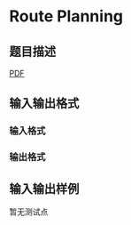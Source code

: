 # Route Planning

## 题目描述

[problemUrl]: https://uva.onlinejudge.org/index.php?option=com_onlinejudge&Itemid=8&category=247&page=show_problem&problem=3658

[PDF](https://uva.onlinejudge.org/external/12/p1217.pdf)

## 输入输出格式

### 输入格式

### 输出格式

## 输入输出样例

暂无测试点

